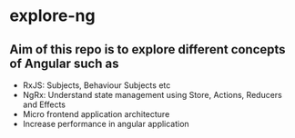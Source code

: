 # explore-ng

## Aim of this repo is to explore different concepts of Angular such as
- RxJS: Subjects, Behaviour Subjects etc
- NgRx: Understand state management using Store, Actions, Reducers and Effects
- Micro frontend application architecture
- Increase performance in angular application
